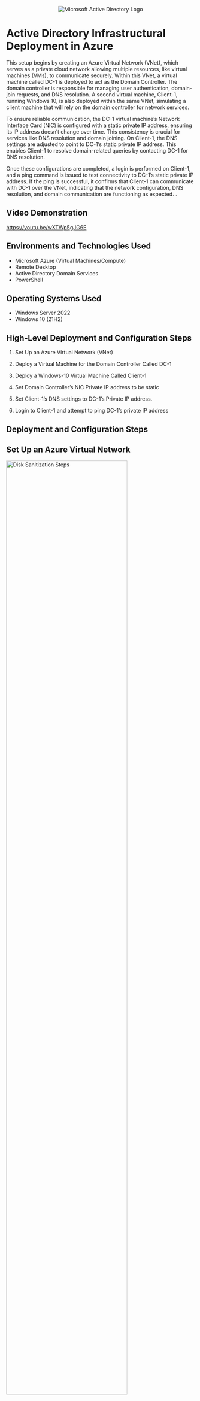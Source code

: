 <p align="center">
<img src="https://i.imgur.com/pU5A58S.png" alt="Microsoft Active Directory Logo"/>
</p>

<h1>Active Directory Infrastructural Deployment in Azure</h1>
This setup begins by creating an Azure Virtual Network (VNet), which serves as a private cloud network allowing multiple resources, like virtual machines (VMs), to communicate securely. Within this VNet, a virtual machine called DC-1 is deployed to act as the Domain Controller. The domain controller is responsible for managing user authentication, domain-join requests, and DNS resolution. A second virtual machine, Client-1, running Windows 10, is also deployed within the same VNet, simulating a client machine that will rely on the domain controller for network services.


To ensure reliable communication, the DC-1 virtual machine’s Network Interface Card (NIC) is configured with a static private IP address, ensuring its IP address doesn’t change over time. This consistency is crucial for services like DNS resolution and domain joining. On Client-1, the DNS settings are adjusted to point to DC-1’s static private IP address. This enables Client-1 to resolve domain-related queries by contacting DC-1 for DNS resolution.


Once these configurations are completed, a login is performed on Client-1, and a ping command is issued to test connectivity to DC-1’s static private IP address. If the ping is successful, it confirms that Client-1 can communicate with DC-1 over the VNet, indicating that the network configuration, DNS resolution, and domain communication are functioning as expected.
.<br />


<h2>Video Demonstration</h2>

https://youtu.be/wXTWp5gJG6E

<h2>Environments and Technologies Used</h2>

- Microsoft Azure (Virtual Machines/Compute)
- Remote Desktop
- Active Directory Domain Services
- PowerShell

<h2>Operating Systems Used </h2>

- Windows Server 2022
- Windows 10 (21H2)

<h2>High-Level Deployment and Configuration Steps</h2>

1. Set Up an Azure Virtual Network (VNet)

2. Deploy a Virtual Machine for the Domain Controller Called DC-1

3. Deploy a Windows-10 Virtual Machine Called Client-1

4. Set Domain Controller’s NIC Private IP address to be static

5. Set Client-1’s DNS settings to DC-1’s Private IP address.

6. Login to Client-1 and attempt to ping DC-1’s private IP address


<h2>Deployment and Configuration Steps</h2>

<h2>Set Up an Azure Virtual Network</h2>
<p>
<img src="https://i.imgur.com/DJmEXEB.png" height="80%" width="80%" alt="Disk Sanitization Steps"/>
</p>
<p>
In this step, an Azure Virtual Network (VNet) is created to provide a secure, isolated environment where all the Active Directory components can communicate. The VNet is configured with subnets to organize network traffic, and network settings such as IP address ranges, DNS servers, and security rules are defined to ensure smooth connectivity between resources. This setup acts as the foundation for deploying the Domain Controller (DC) and other necessary components.
</p>
<br />

<h2>Deploy a Virtual Machine for the Domain Controller Called DC-1</h2>
<p>
<img src="https://i.imgur.com/DJmEXEB.png" height="80%" width="80%" alt="Disk Sanitization Steps"/>
</p>
<p>
A virtual machine named DC-1 is deployed in Azure to serve as the domain controller, which is responsible for managing user authentication, enforcing security policies, handling directory services, and providing DNS resolution for the domain. This VM runs a Windows Server operating system with the Active Directory Domain Services (AD DS) role installed, enabling it to create and manage a domain where other devices, such as client machines, can join and authenticate. The domain controller becomes a central part of the network infrastructure, ensuring secure access and management of resources.
</p>
<br />

<h2>Deploy a Windows-10 Virtual Machine Called Client-1</h2>
<p>
<img src="https://i.imgur.com/DJmEXEB.png" height="80%" width="80%" alt="Disk Sanitization Steps"/>
</p>
<p>
A virtual machine named Client-1 running Windows 10 is deployed in Azure to simulate a typical client machine within the network. This VM will be used to test and demonstrate how client devices interact with the domain controller for services like authentication, DNS resolution, and network resource access. The client machine will be configured to join the domain managed by the domain controller and will rely on it for directory services and security policies.
</p>
<br />

<h2>Set Domain Controller’s NIC Private IP address to be static</h2>
<p>
<img src="https://i.imgur.com/DJmEXEB.png" height="80%" width="80%" alt="Disk Sanitization Steps"/>
</p>
<p>
The Domain Controller's Network Interface Card (NIC) private IP address is set to static to prevent it from changing over time, ensuring a consistent and reliable IP address for network communication, DNS resolution, and other services that rely on the Domain Controller. This is important for maintaining connectivity with client machines and ensuring that services like Active Directory and DNS continue to function properly without interruption due to IP address changes.
</p>
<br />

<h2>Set Client-1’s DNS settings to DC-1’s Private IP address.</h2>
<p>
<img src="https://i.imgur.com/DJmEXEB.png" height="80%" width="80%" alt="Disk Sanitization Steps"/>
</p>
<p>
Client-1's DNS settings are configured to use DC-1’s private IP address, ensuring that the client machine queries the Domain Controller for DNS resolution. This allows Client-1 to resolve domain names, authenticate users, and access network resources by relying on the domain controller’s DNS services, which are essential for proper communication and functionality within the domain. This setup ensures that the client machine can find and interact with the domain controller for directory services and other domain-related tasks.
</p>
<br />

<h2>Login to Client-1 and attempt to ping DC-1’s private IP address</h2>
<p>
<img src="https://i.imgur.com/DJmEXEB.png" height="80%" width="80%" alt="Disk Sanitization Steps"/>
</p>
<p>
You log in to Client-1 and open PowerShell to use the Test-Connection command (or the ping command) to ping DC-1’s private IP address, testing the network connectivity between the client machine and the domain controller. This step verifies that Client-1 can successfully reach DC-1 over the network, ensuring that the DNS settings are correct and that the client can communicate with the domain controller for authentication, directory services, and other domain-related functions. If the ping is successful, it confirms proper network configuration and connectivity between the two virtual machines.
</p>
<br />
